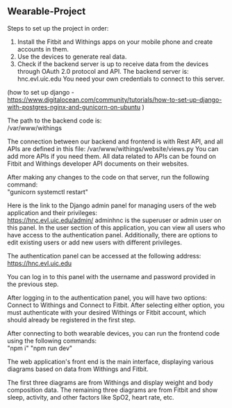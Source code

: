 ## Wearable-Project
Steps to set up the project in order:

1. Install the Fitbit and Withings apps on your mobile phone and create accounts in them.
2. Use the devices to generate real data.
3. Check if the backend server is up to receive data from the devices through OAuth 2.0 protocol and API.
The backend server is:  
hnc.evl.uic.edu
You need your own credentials to connect to this server.

(how to set up django - https://www.digitalocean.com/community/tutorials/how-to-set-up-django-with-postgres-nginx-and-gunicorn-on-ubuntu )

The path to the backend code is:  
/var/www/withings

The connection between our backend and frontend is with Rest API, and all APIs are defined in this file:
/var/www/withings/website/views.py
You can add more APIs if you need them. All data related to APIs can be found on Fitbit and Withings developer API documents on their websites.

After making any changes to the code on that server, run the following command:  
"gunicorn systemctl restart"

Here is the link to the Django admin panel for managing users of the web application and their privileges:  
https://hnc.evl.uic.edu/admin/
adminhnc is the superuser or admin user on this panel. In the user section of this application, you can view all users who have access to the authentication panel. Additionally, there are options to edit existing users or add new users with different privileges.

The authentication panel can be accessed at the following address:  
https://hnc.evl.uic.edu

You can log in to this panel with the username and password provided in the previous step.

After logging in to the authentication panel, you will have two options: Connect to Withings and Connect to Fitbit. After selecting either option, you must authenticate with your desired Withings or Fitbit account, which should already be registered in the first step.

After connecting to both wearable devices, you can run the frontend code using the following commands:  
"npm i"
"npm run dev"

The web application's front end is the main interface, displaying various diagrams based on data from Withings and Fitbit.

The first three diagrams are from Withings and display weight and body composition data. The remaining three diagrams are from Fitbit and show sleep, activity, and other factors like SpO2, heart rate, etc.
